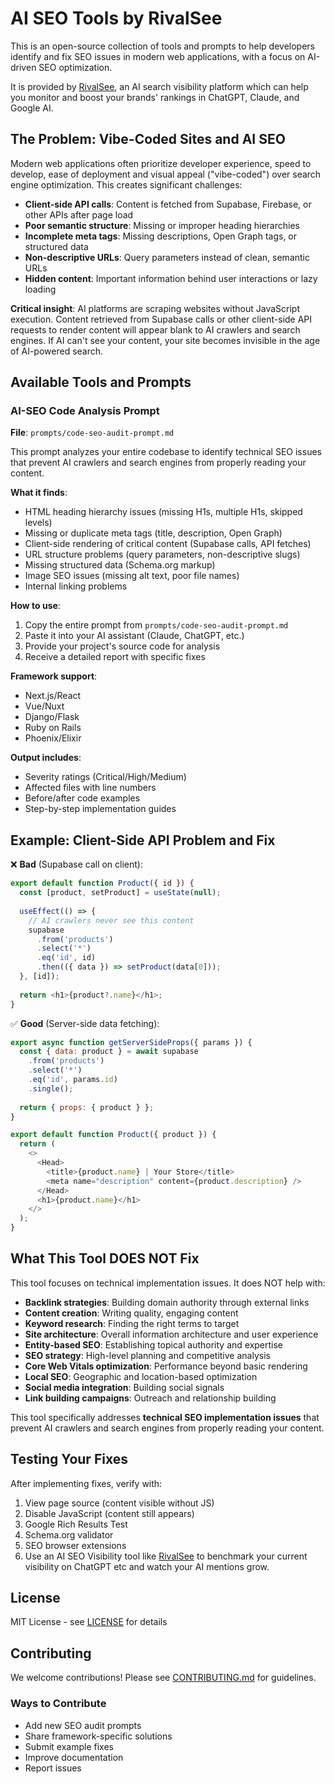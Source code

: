 # AI SEO Tools by RivalSee

This is an open-source collection of tools and prompts to help developers identify and fix SEO issues in modern web applications, with a focus on AI-driven SEO optimization.  

It is provided by [RivalSee](https://www.rivalsee.com), an AI search visibility platform which can help you monitor and boost your brands' rankings in ChatGPT, Claude, and Google AI. 


## The Problem: Vibe-Coded Sites and AI SEO

Modern web applications often prioritize developer experience, speed to develop, ease of deployment and visual appeal ("vibe-coded") over search engine optimization. This creates significant challenges:

- **Client-side API calls**: Content is fetched from Supabase, Firebase, or other APIs after page load
- **Poor semantic structure**: Missing or improper heading hierarchies
- **Incomplete meta tags**: Missing descriptions, Open Graph tags, or structured data
- **Non-descriptive URLs**: Query parameters instead of clean, semantic URLs
- **Hidden content**: Important information behind user interactions or lazy loading

**Critical insight**: AI platforms are scraping websites without JavaScript execution. Content retrieved from Supabase calls or other client-side API requests to render content will appear blank to AI crawlers and search engines. If AI can't see your content, your site becomes invisible in the age of AI-powered search.

## Available Tools and Prompts

### AI-SEO Code Analysis Prompt
**File**: `prompts/code-seo-audit-prompt.md`

This prompt analyzes your entire codebase to identify technical SEO issues that prevent AI crawlers and search engines from properly reading your content.

**What it finds**:
- HTML heading hierarchy issues (missing H1s, multiple H1s, skipped levels)
- Missing or duplicate meta tags (title, description, Open Graph)
- Client-side rendering of critical content (Supabase calls, API fetches)
- URL structure problems (query parameters, non-descriptive slugs)
- Missing structured data (Schema.org markup)
- Image SEO issues (missing alt text, poor file names)
- Internal linking problems

**How to use**:
1. Copy the entire prompt from `prompts/code-seo-audit-prompt.md`
2. Paste it into your AI assistant (Claude, ChatGPT, etc.)
3. Provide your project's source code for analysis
4. Receive a detailed report with specific fixes

**Framework support**:
- Next.js/React
- Vue/Nuxt  
- Django/Flask
- Ruby on Rails
- Phoenix/Elixir

**Output includes**:
- Severity ratings (Critical/High/Medium)
- Affected files with line numbers
- Before/after code examples
- Step-by-step implementation guides


## Example: Client-Side API Problem and Fix

❌ **Bad** (Supabase call on client):
```javascript
export default function Product({ id }) {
  const [product, setProduct] = useState(null);
  
  useEffect(() => {
    // AI crawlers never see this content
    supabase
      .from('products')
      .select('*')
      .eq('id', id)
      .then(({ data }) => setProduct(data[0]));
  }, [id]);
  
  return <h1>{product?.name}</h1>;
}
```

✅ **Good** (Server-side data fetching):
```javascript
export async function getServerSideProps({ params }) {
  const { data: product } = await supabase
    .from('products')
    .select('*')
    .eq('id', params.id)
    .single();
    
  return { props: { product } };
}

export default function Product({ product }) {
  return (
    <>
      <Head>
        <title>{product.name} | Your Store</title>
        <meta name="description" content={product.description} />
      </Head>
      <h1>{product.name}</h1>
    </>
  );
}
```

## What This Tool DOES NOT Fix

This tool focuses on technical implementation issues. It does NOT help with:

- **Backlink strategies**: Building domain authority through external links
- **Content creation**: Writing quality, engaging content
- **Keyword research**: Finding the right terms to target
- **Site architecture**: Overall information architecture and user experience
- **Entity-based SEO**: Establishing topical authority and expertise
- **SEO strategy**: High-level planning and competitive analysis
- **Core Web Vitals optimization**: Performance beyond basic rendering
- **Local SEO**: Geographic and location-based optimization
- **Social media integration**: Building social signals
- **Link building campaigns**: Outreach and relationship building

This tool specifically addresses **technical SEO implementation issues** that prevent AI crawlers and search engines from properly reading your content.

## Testing Your Fixes

After implementing fixes, verify with:
1. View page source (content visible without JS)
2. Disable JavaScript (content still appears)
3. Google Rich Results Test
4. Schema.org validator
5. SEO browser extensions
6. Use an AI SEO Visibility tool like [RivalSee](https://www.rivalsee.com) to benchmark your current visibility on ChatGPT etc and watch your AI mentions grow.

## License

MIT License - see [LICENSE](LICENSE) for details



## Contributing

We welcome contributions! Please see [CONTRIBUTING.md](CONTRIBUTING.md) for guidelines.

### Ways to Contribute
- Add new SEO audit prompts
- Share framework-specific solutions
- Submit example fixes
- Improve documentation
- Report issues


